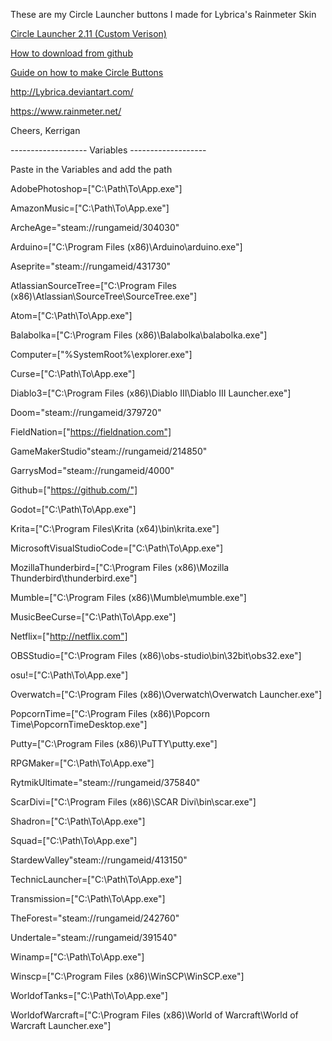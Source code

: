These are my Circle Launcher buttons I made for Lybrica's Rainmeter Skin

[Circle Launcher 2.11 (Custom Verison)](https://github.com/Kavex/CircleLauncherButtons/archive/Custom-Launcher.zip)

[How to download from github](https://github.com/Kavex/CircleLauncherButtons/wiki/Download-zip-from-Github)

[Guide on how to make Circle Buttons](https://github.com/Kavex/CircleLauncherButtons/wiki)

http://Lybrica.deviantart.com/

https://www.rainmeter.net/

Cheers,
Kerrigan

------------------- Variables -------------------

Paste in the Variables and add the path

AdobePhotoshop=["C:\Path\To\App.exe"]

AmazonMusic=["C:\Path\To\App.exe"]

ArcheAge="steam://rungameid/304030"

Arduino=["C:\Program Files (x86)\Arduino\arduino.exe"]

Aseprite="steam://rungameid/431730"

AtlassianSourceTree=["C:\Program Files (x86)\Atlassian\SourceTree\SourceTree.exe"]

Atom=["C:\Path\To\App.exe"]

Balabolka=["C:\Program Files (x86)\Balabolka\balabolka.exe"]

Computer=["%SystemRoot%\explorer.exe"]

Curse=["C:\Path\To\App.exe"]

Diablo3=["C:\Program Files (x86)\Diablo III\Diablo III Launcher.exe"]

Doom="steam://rungameid/379720"

FieldNation=["https://fieldnation.com"]

GameMakerStudio"steam://rungameid/214850"

GarrysMod="steam://rungameid/4000"

Github=["https://github.com/"]

Godot=["C:\Path\To\App.exe"]

Krita=["C:\Program Files\Krita (x64)\bin\krita.exe"]

MicrosoftVisualStudioCode=["C:\Path\To\App.exe"]

MozillaThunderbird=["C:\Program Files (x86)\Mozilla Thunderbird\thunderbird.exe"]

Mumble=["C:\Program Files (x86)\Mumble\mumble.exe"]

MusicBeeCurse=["C:\Path\To\App.exe"]

Netflix=["http://netflix.com"]

OBSStudio=["C:\Program Files (x86)\obs-studio\bin\32bit\obs32.exe"]

osu!=["C:\Path\To\App.exe"]

Overwatch=["C:\Program Files (x86)\Overwatch\Overwatch Launcher.exe"]

PopcornTime=["C:\Program Files (x86)\Popcorn Time\PopcornTimeDesktop.exe"]

Putty=["C:\Program Files (x86)\PuTTY\putty.exe"]

RPGMaker=["C:\Path\To\App.exe"]

RytmikUltimate="steam://rungameid/375840"

ScarDivi=["C:\Program Files (x86)\SCAR Divi\bin\scar.exe"]

Shadron=["C:\Path\To\App.exe"]

Squad=["C:\Path\To\App.exe"]

StardewValley"steam://rungameid/413150"

TechnicLauncher=["C:\Path\To\App.exe"]

Transmission=["C:\Path\To\App.exe"]

TheForest="steam://rungameid/242760"

Undertale="steam://rungameid/391540"

Winamp=["C:\Path\To\App.exe"]

Winscp=["C:\Program Files (x86)\WinSCP\WinSCP.exe"]

WorldofTanks=["C:\Path\To\App.exe"]

WorldofWarcraft=["C:\Program Files (x86)\World of Warcraft\World of Warcraft Launcher.exe"]



